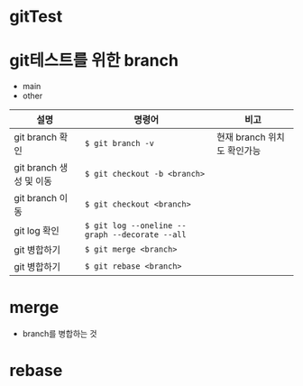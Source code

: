 # gitTest

# git테스트를 위한 branch
- main
- other

|설명|명령어|비고|
|-|-|-|
|git branch 확인|`$ git branch -v`|현재 branch 위치도 확인가능|
|git branch 생성 및 이동|`$ git checkout -b <branch>`||
|git branch 이동|`$ git checkout <branch>`||
|git log 확인|`$ git log --oneline --graph --decorate --all`||
|git 병합하기|`$ git merge <branch>`||
|git 병합하기|`$ git rebase <branch>`||

# merge
- branch를 병합하는 것

# rebase

